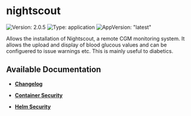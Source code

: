 # nightscout

![Version: 2.0.5](https://img.shields.io/badge/Version-2.0.5-informational?style=flat-square) ![Type: application](https://img.shields.io/badge/Type-application-informational?style=flat-square) ![AppVersion: "latest"](https://img.shields.io/badge/AppVersion-"latest"-informational?style=flat-square)

Allows the installation of Nightscout, a remote CGM monitoring system. It allows the upload and display of blood glucous values and can be configuered to issue warnings etc. This is mainly useful to diabetics.

## Available Documentation

- [**Changelog**](CHANGELOG)

- [**Container Security**](container-security)

- [**Helm Security**](helm-security)

